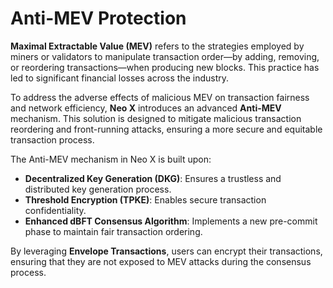 # Anti-MEV Protection

**Maximal Extractable Value (MEV)** refers to the strategies employed by miners or validators to manipulate transaction order—by adding, removing, or reordering transactions—when producing new blocks. This practice has led to significant financial losses across the industry.

To address the adverse effects of malicious MEV on transaction fairness and network efficiency, **Neo X** introduces an advanced **Anti-MEV** mechanism. This solution is designed to mitigate malicious transaction reordering and front-running attacks, ensuring a more secure and equitable transaction process.

The Anti-MEV mechanism in Neo X is built upon:

* **Decentralized Key Generation (DKG)**: Ensures a trustless and distributed key generation process.
* **Threshold Encryption (TPKE)**: Enables secure transaction confidentiality.
* **Enhanced dBFT Consensus Algorithm**: Implements a new pre-commit phase to maintain fair transaction ordering.

By leveraging **Envelope Transactions**, users can encrypt their transactions, ensuring that they are not exposed to MEV attacks during the consensus process.
